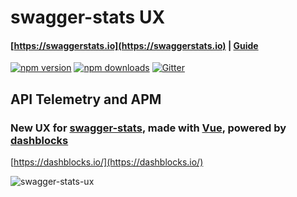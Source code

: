 # swagger-stats UX

####  [https://swaggerstats.io](https://swaggerstats.io) | [Guide](https://swaggerstats.io/guide/) 

[![npm version](https://badge.fury.io/js/swagger-stats.svg)](https://badge.fury.io/js/swagger-stats)
[![npm downloads](https://img.shields.io/npm/dm/swagger-stats.svg)](https://img.shields.io/npm/dm/swagger-stats)
[![Gitter](https://badges.gitter.im/swagger-stats/community.svg)](https://gitter.im/swagger-stats/community?utm_source=badge&utm_medium=badge&utm_campaign=pr-badge)


## API Telemetry and APM 


### New UX for [swagger-stats](https://github.com/slanatech/swagger-stats), made with [Vue](https://vuejs.org/), powered by [dashblocks](https://dashblocks.io/) 
[https://dashblocks.io/](https://dashblocks.io/)

![swagger-stats-ux](https://github.com/slanatech/swagger-stats-ux/blob/master/screenshots/swsux.gif?raw=true)




